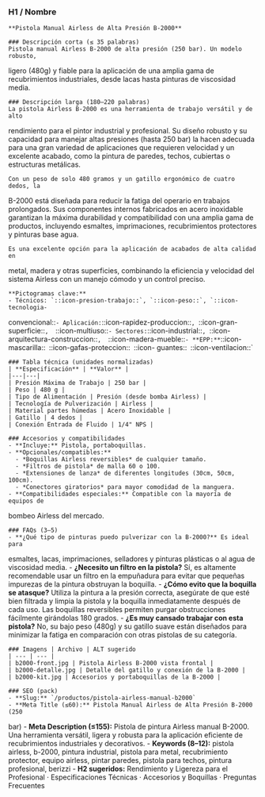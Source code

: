 ### H1 / Nombre
    **Pistola Manual Airless de Alta Presión B-2000**

    ### Descripción corta (≤ 35 palabras)
    Pistola manual Airless B-2000 de alta presión (250 bar). Un modelo robusto, 
ligero (480g) y fiable para la aplicación de una amplia gama de recubrimientos 
industriales, desde lacas hasta pinturas de viscosidad media.

    ### Descripción larga (180–220 palabras)
    La pistola Airless B-2000 es una herramienta de trabajo versátil y de alto 
rendimiento para el pintor industrial y profesional. Su diseño robusto y su 
capacidad para manejar altas presiones (hasta 250 bar) la hacen adecuada para 
una gran variedad de aplicaciones que requieren velocidad y un excelente 
acabado, como la pintura de paredes, techos, cubiertas o estructuras metálicas.

    Con un peso de solo 480 gramos y un gatillo ergonómico de cuatro dedos, la 
B-2000 está diseñada para reducir la fatiga del operario en trabajos 
prolongados. Sus componentes internos fabricados en acero inoxidable garantizan 
la máxima durabilidad y compatibilidad con una amplia gama de productos, 
incluyendo esmaltes, imprimaciones, recubrimientos protectores y pinturas base 
agua.

    Es una excelente opción para la aplicación de acabados de alta calidad en 
metal, madera y otras superficies, combinando la eficiencia y velocidad del 
sistema Airless con un manejo cómodo y un control preciso.

    **Pictogramas clave:**
    - Técnicos: `::icon-presion-trabajo::`, `::icon-peso::`, `::icon-tecnologia-
convencional::`
    - Aplicación: `::icon-rapidez-produccion::`, `::icon-gran-superficie::`, 
`::icon-multiuso::`
    - Sectores: `::icon-industrial::`, `::icon-arquitectura-construccion::`, 
`::icon-madera-mueble::`
    - **EPP:** `::icon-mascarilla::` `::icon-gafas-proteccion::` `::icon-
guantes::` `::icon-ventilacion::`

    ### Tabla técnica (unidades normalizadas)
    | **Especificación** | **Valor** |
    |---|---|
    | Presión Máxima de Trabajo | 250 bar |
    | Peso | 480 g |
    | Tipo de Alimentación | Presión (desde bomba Airless) |
    | Tecnología de Pulverización | Airless |
    | Material partes húmedas | Acero Inoxidable |
    | Gatillo | 4 dedos |
    | Conexión Entrada de Fluido | 1/4" NPS |

    ### Accesorios y compatibilidades
    - **Incluye:** Pistola, portaboquillas.
    - **Opcionales/compatibles:**
      - *Boquillas Airless reversibles* de cualquier tamaño.
      - *Filtros de pistola* de malla 60 o 100.
      - *Extensiones de lanza* de diferentes longitudes (30cm, 50cm, 100cm).
      - *Conectores giratorios* para mayor comodidad de la manguera.
    - **Compatibilidades especiales:** Compatible con la mayoría de equipos de 
bombeo Airless del mercado.

    ### FAQs (3–5)
    - **¿Qué tipo de pinturas puedo pulverizar con la B-2000?** Es ideal para 
esmaltes, lacas, imprimaciones, selladores y pinturas plásticas o al agua de 
viscosidad media.
    - **¿Necesito un filtro en la pistola?** Sí, es altamente recomendable usar 
un filtro en la empuñadura para evitar que pequeñas impurezas de la pintura 
obstruyan la boquilla.
    - **¿Cómo evito que la boquilla se atasque?** Utiliza la pintura a la 
presión correcta, asegúrate de que esté bien filtrada y limpia la pistola y la 
boquilla inmediatamente después de cada uso. Las boquillas reversibles permiten 
purgar obstrucciones fácilmente girándolas 180 grados.
    - **¿Es muy cansado trabajar con esta pistola?** No, su bajo peso (480g) y 
su gatillo suave están diseñados para minimizar la fatiga en comparación con 
otras pistolas de su categoría.

    ### Imagens | Archivo | ALT sugerido
    | --- | --- |
    | b2000-front.jpg | Pistola Airless B‑2000 vista frontal |
    | b2000-detalle.jpg | Detalle del gatillo y conexión de la B‑2000 |
    | b2000-kit.jpg | Accesorios y portaboquillas de la B‑2000 |

    ### SEO (pack)
    - **Slug:** `/productos/pistola-airless-manual-b2000`
    - **Meta Title (≤60):** Pistola Manual Airless de Alta Presión B-2000 (250 
bar)
    - **Meta Description (≤155):** Pistola de pintura Airless manual B-2000. Una
herramienta versátil, ligera y robusta para la aplicación eficiente de 
recubrimientos industriales y decorativos.
    - **Keywords (8–12):** pistola airless, b-2000, pintura industrial, pistola 
para metal, recubrimiento protector, equipo airless, pintar paredes, pistola 
para techos, pintura profesional, berizzi
    - **H2 sugeridos:** Rendimiento y Ligereza para el Profesional · 
Especificaciones Técnicas · Accesorios y Boquillas · Preguntas Frecuentes